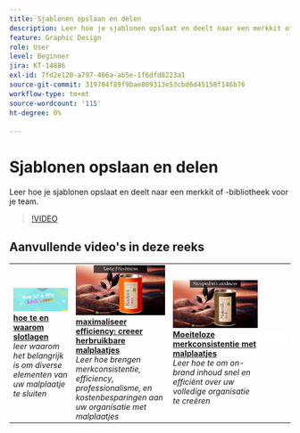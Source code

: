 ```yaml
---
title: Sjablonen opslaan en delen
description: Leer hoe je sjablonen opslaat en deelt naar een merkkit of -bibliotheek voor je team
feature: Graphic Design
role: User
level: Beginner
jira: KT-14886
exl-id: 7fd2e120-a797-466a-ab5e-1f6dfd8223a1
source-git-commit: 319704f89f9bae809313e53cbd6d45158f146b76
workflow-type: tm+mt
source-wordcount: '115'
ht-degree: 0%

---
```


# Sjablonen opslaan en delen

Leer hoe je sjablonen opslaat en deelt naar een merkkit of -bibliotheek voor je team.

>[!VIDEO](https://video.tv.adobe.com/v/3427098?quality=12&learn=on&hidetitle=true)

## Aanvullende video&#39;s in deze reeks

<table style="table-layout:fixed">
<tr>
    <td>
        <a href="lock-layers.md">
            <img alt="Lagen vergrendelen en aangeven waarom" src="assets/lock-layers.png" />
        </a>
        <div>
            <a href="lock-layers.md"><strong> hoe te en waarom slotlagen </strong></a>
            </div>
            <em> leer waarom het belangrijk is om diverse elementen van uw malplaatje te sluiten </em>
            <br>
    </td>
    <td>
         <a href="create-templates.md">
            <img alt="Efficiëntie maximaliseren: herbruikbare sjablonen maken" src="assets/create-template.png" />
         </a>
         <div>
         <a href="create-templates.md"><strong> maximaliseer efficiency: creeer herbruikbare malplaatjes </strong></a>
         </div>
         <em> Leer hoe brengen merkconsistentie, efficiency, professionalisme, en kostenbesparingen aan uw organisatie met malplaatjes </em>
         <br>
   </td>
    <td>
         <a href="use-templates.md">
            <img alt="Moeiteloze merkconsistentie met sjablonen" src="assets/use-templates.png" />
         </a>
         <div>
         <a href="use-templates.md"><strong> Moeiteloze merkconsistentie met malplaatjes </strong></a>
         </div>
         <em> Leer hoe te om on-brand inhoud snel en efficiënt over uw volledige organisatie te creëren </em>
         <br>
   </td>
    <td>
      <img alt="Spacer" src="../assets/Whitespacer.png" />
      <div>
      <br>
    </td>
</tr>
</table>
